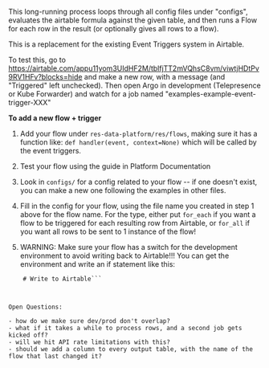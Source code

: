 This long-running process loops through all config files under "configs",
evaluates the airtable formula against the given table, and then runs a Flow
for each row in the result (or optionally gives all rows to a flow).

This is a replacement for the existing Event Triggers system in Airtable.

To test this, go to https://airtable.com/appu11yom3UIdHF2M/tblfjTT2mVQhsC8vm/viwtjHDtPv9RV1HFv?blocks=hide and make a new row, with a message (and "Triggered" left unchecked). Then open Argo in development (Telepresence or Kube Forwarder) and watch for a job named "examples-example-event-trigger-XXX"


__To add a new flow + trigger__

1. Add your flow under `res-data-platform/res/flows`, making sure it has a function like:
    `def handler(event, context=None)` which will be called by the event triggers.

2. Test your flow using the guide in Platform Documentation

3. Look in `configs/` for a config related to your flow -- if one doesn't exist, you can make a   new one following the examples in other files.

4. Fill in the config for your flow, using the file name you created in step 1 above for the flow name. For the type, either put `for_each` if you want a flow to be triggered for each resulting row from Airtable, or `for_all` if you want all rows to be sent to 1 instance of the flow!

5. WARNING: Make sure your flow has a switch for the development environment to avoid writing back to Airtable!!! You can get the environment and write an if statement like this:

```if os.getenv("RES_ENV") == "production":
    # Write to Airtable```



Open Questions:

- how do we make sure dev/prod don't overlap?
- what if it takes a while to process rows, and a second job gets kicked off?
- will we hit API rate limitations with this?
- should we add a column to every output table, with the name of the flow that last changed it?